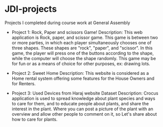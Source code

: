# JDI-projects
Projects I completed during course work at General Assembly

- Project 1: Rock, Paper and scissors Game!
Description: This web application is Rock, paper, and scissor game. This game is between two or more parties, in which each player simultaneously chooses one of three shapes. These shapes are "rock", "paper", and "scissor". In this game, the player will press one of the buttons according to the shape, while the computer will choose the shape randomly. This game may be for fun or as a means of choice for other purposes, ex: drawing lots.

- Project 2: Sweet Home
Description: This website is considered as a Home rental system offering some features for the House Owners and for Renters.

- Project 3: Used Devices from Haraj website Dataset
Description: Crocus application is used to spread knowledge about plant species and ways to care for them, and to educate people about plants, and share the interest in the plant. Where you can post a picture of the plant with an overview and allow other people to comment on it, so Let's share about how to care for plants.

